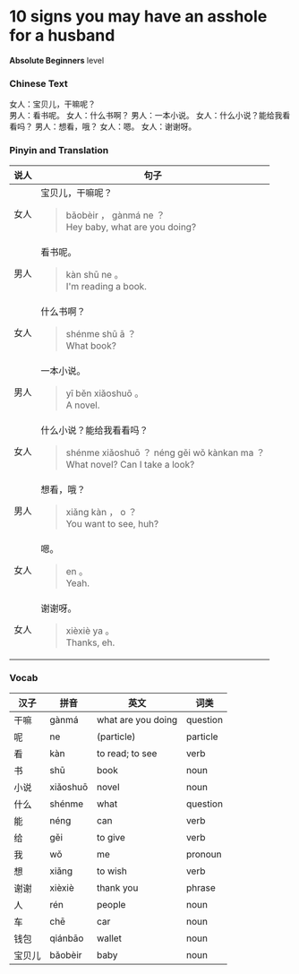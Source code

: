 # 10 signs you may have an asshole for a husband
**Absolute Beginners** level
### Chinese Text
女人：宝贝儿，干嘛呢？<br />男人：看书呢。
女人：什么书啊？
男人：一本小说。
女人：什么小说？能给我看看吗？
男人：想看，哦？
女人：嗯。
女人：谢谢呀。

### Pinyin and Translation
|说人|句子|
|----|----|
|女人|宝贝儿，干嘛呢？<blockquote>bǎobèir ， gànmá ne ？<br />Hey baby, what are you doing?</blockquote>|
|男人|看书呢。<blockquote>kàn shū ne 。<br />I'm reading a book.</blockquote>|
|女人|什么书啊？<blockquote>shénme shū ā ？<br />What book?</blockquote>|
|男人|一本小说。<blockquote>yī běn xiǎoshuō 。<br />A novel.</blockquote>|
|女人|什么小说？能给我看看吗？<blockquote>shénme xiǎoshuō ？ néng gěi wǒ kànkan ma ？<br />What novel? Can I take a look?</blockquote>|
|男人|想看，哦？<blockquote>xiǎng kàn ， o ？<br />You want to see, huh?</blockquote>|
|女人|嗯。<blockquote>en 。<br />Yeah.</blockquote>|
|女人|谢谢呀。<blockquote>xièxiè ya 。<br />Thanks, eh.</blockquote>|
### Vocab
|汉子|拼音|英文|词类|
|----|----|----|----|
|干嘛|gànmá|what are you doing|question|
|呢|ne|(particle)|particle|
|看|kàn|to read; to see|verb|
|书|shū|book|noun|
|小说|xiǎoshuō|novel|noun|
|什么|shénme|what|question|
|能|néng|can|verb|
|给|gěi|to give|verb|
|我|wǒ|me|pronoun|
|想|xiǎng|to wish|verb|
|谢谢|xièxiè|thank you|phrase|
|人|rén|people|noun|
|车|chē|car|noun|
|钱包|qiánbāo|wallet|noun|
|宝贝儿|bǎobèir|baby|noun|